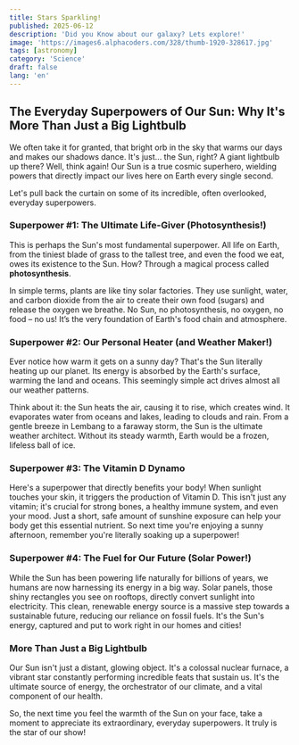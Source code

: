 ```yaml
---
title: Stars Sparkling!
published: 2025-06-12
description: 'Did you Know about our galaxy? Lets explore!'
image: 'https://images6.alphacoders.com/328/thumb-1920-328617.jpg'
tags: [astronomy]
category: 'Science'
draft: false 
lang: 'en'
---
```


## The Everyday Superpowers of Our Sun: Why It's More Than Just a Big Lightbulb

We often take it for granted, that bright orb in the sky that warms our days and makes our shadows dance. It's just... the Sun, right? A giant lightbulb up there? Well, think again! Our Sun is a true cosmic superhero, wielding powers that directly impact our lives here on Earth every single second.

Let's pull back the curtain on some of its incredible, often overlooked, everyday superpowers.

### Superpower #1: The Ultimate Life-Giver (Photosynthesis!)

This is perhaps the Sun's most fundamental superpower. All life on Earth, from the tiniest blade of grass to the tallest tree, and even the food we eat, owes its existence to the Sun. How? Through a magical process called **photosynthesis**.

In simple terms, plants are like tiny solar factories. They use sunlight, water, and carbon dioxide from the air to create their own food (sugars) and release the oxygen we breathe. No Sun, no photosynthesis, no oxygen, no food – no us! It’s the very foundation of Earth's food chain and atmosphere.

### Superpower #2: Our Personal Heater (and Weather Maker!)

Ever notice how warm it gets on a sunny day? That's the Sun literally heating up our planet. Its energy is absorbed by the Earth's surface, warming the land and oceans. This seemingly simple act drives almost all our weather patterns.

Think about it: the Sun heats the air, causing it to rise, which creates wind. It evaporates water from oceans and lakes, leading to clouds and rain. From a gentle breeze in Lembang to a faraway storm, the Sun is the ultimate weather architect. Without its steady warmth, Earth would be a frozen, lifeless ball of ice.

### Superpower #3: The Vitamin D Dynamo

Here's a superpower that directly benefits your body! When sunlight touches your skin, it triggers the production of Vitamin D. This isn't just any vitamin; it's crucial for strong bones, a healthy immune system, and even your mood. Just a short, safe amount of sunshine exposure can help your body get this essential nutrient. So next time you're enjoying a sunny afternoon, remember you're literally soaking up a superpower!

### Superpower #4: The Fuel for Our Future (Solar Power!)

While the Sun has been powering life naturally for billions of years, we humans are now harnessing its energy in a big way. Solar panels, those shiny rectangles you see on rooftops, directly convert sunlight into electricity. This clean, renewable energy source is a massive step towards a sustainable future, reducing our reliance on fossil fuels. It's the Sun's energy, captured and put to work right in our homes and cities!

### More Than Just a Big Lightbulb

Our Sun isn't just a distant, glowing object. It's a colossal nuclear furnace, a vibrant star constantly performing incredible feats that sustain us. It's the ultimate source of energy, the orchestrator of our climate, and a vital component of our health.

So, the next time you feel the warmth of the Sun on your face, take a moment to appreciate its extraordinary, everyday superpowers. It truly is the star of our show!